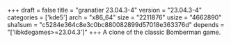 +++
draft = false
title = "granatier 23.04.3-4"
version = "23.04.3-4"
categories = ['kde5']
arch = "x86_64"
size = "2211876"
usize = "4662890"
sha1sum = "c5284e364c8e3c0bc880082899d57018e363376d"
depends = "['libkdegames>=23.04.3']"
+++
A clone of the classic Bomberman game.